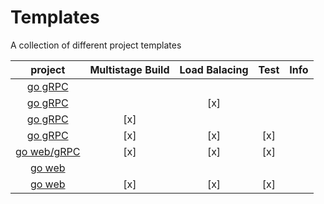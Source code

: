 # Templates
A collection of different project templates

| project | Multistage Build | Load Balacing | Test | Info |
| :-----: | :--------------: | :-----------: | :--: | :--: |
| [go gRPC](microservices/go.grpc.simple)             |     |     |     ||
| [go gRPC](microservices/go.grpc.nginx.loadbalancer) |     | [x] |     ||
| [go gRPC](microservices/go.grpc.multistagebuild)    | [x] |     |     ||
| [go gRPC](microservices/go.grpc.test)               | [x] | [x] | [x] ||
| [go web/gRPC](microservices/go.web.grpc.test.002)   | [x] | [x] | [x] ||
| [go web](microservices/go.grpc.web)                 |     |     |     ||
| [go web](microservices/go.web.ui.test)              | [x] | [x] | [x] ||
